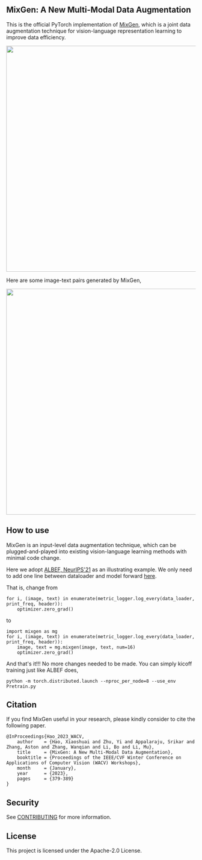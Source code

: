 ## MixGen: A New Multi-Modal Data Augmentation

This is the official PyTorch implementation of [MixGen](https://arxiv.org/abs/2206.08358), which is a joint data augmentation technique for vision-language representation learning to improve data efficiency.

<img src="examples/mixgen.png" width="600">

Here are some image-text pairs generated by MixGen,

<img src="examples/mixgen_sample.png" width="600">


## How to use

MixGen is an input-level data augmentation technique, which can be plugged-and-played into existing vision-language learning methods with minimal code change.

Here we adopt [ALBEF, NeurIPS'21](https://arxiv.org/abs/2107.07651) as an illustrating example. We only need to add one line between dataloader and model forward [here](https://github.com/salesforce/ALBEF/blob/main/Pretrain.py#L54).

That is, change from

```
for i, (image, text) in enumerate(metric_logger.log_every(data_loader, print_freq, header)):
    optimizer.zero_grad()
```

to
```
import mixgen as mg
for i, (image, text) in enumerate(metric_logger.log_every(data_loader, print_freq, header)):
    image, text = mg.mixgen(image, text, num=16)
    optimizer.zero_grad()
```

And that's it!!! No more changes needed to be made. You can simply kicoff training just like ALBEF does,


```
python -m torch.distributed.launch --nproc_per_node=8 --use_env Pretrain.py
```

## Citation

If you find MixGen useful in your research, please kindly consider to cite the following paper.
```
@InProceedings{Hao_2023_WACV,
    author    = {Hao, Xiaoshuai and Zhu, Yi and Appalaraju, Srikar and Zhang, Aston and Zhang, Wanqian and Li, Bo and Li, Mu},
    title     = {MixGen: A New Multi-Modal Data Augmentation},
    booktitle = {Proceedings of the IEEE/CVF Winter Conference on Applications of Computer Vision (WACV) Workshops},
    month     = {January},
    year      = {2023},
    pages     = {379-389}
}
```


## Security

See [CONTRIBUTING](CONTRIBUTING.md#security-issue-notifications) for more information.

## License

This project is licensed under the Apache-2.0 License.

